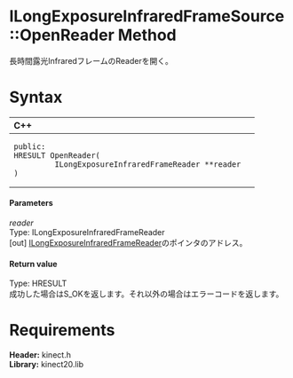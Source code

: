 ILongExposureInfraredFrameSource::OpenReader Method  
===================================================  

長時間露光InfraredフレームのReaderを開く。 <span id="syntaxSection"></span>

Syntax  
======  

<table>
<colgroup>
<col width="100%" />
</colgroup>
<thead>
<tr class="header">
<th align="left">C++</th>
</tr>
</thead>
<tbody>
<tr class="odd">
<td align="left"><pre><code>public:  
HRESULT OpenReader(  
         ILongExposureInfraredFrameReader **reader  
)</code></pre></td>
</tr>
</tbody>
</table>

<span id="ID4EG"></span>
#### Parameters  

*reader*    
Type: ILongExposureInfraredFrameReader  
[out] [ILongExposureInfraredFrameReader](../../ILongExposureInfraredFrameReader.md)のポインタのアドレス。  

<span id="ID4EP"></span>
#### Return value  

Type: HRESULT  
成功した場合はS\_OKを返します。それ以外の場合はエラーコードを返します。  

<span id="requirements"></span>

Requirements  
============  

**Header:** kinect.h  
**Library:** kinect20.lib  



<!--Please do not edit the data in the comment block below.-->
<!--
TOCTitle : OpenReader Method
RLTitle : ILongExposureInfraredFrameSource::OpenReader Method
KeywordK : OpenReader method
KeywordK : ILongExposureInfraredFrameSource::OpenReader method
KeywordF : ILongExposureInfraredFrameSource::OpenReader
KeywordF : OpenReader
KeywordF : Microsoft.Kinect.kinect.ILongExposureInfraredFrameSource.OpenReader(ILongExposureInfraredFrameReader@)
KeywordA : M:Microsoft.Kinect.kinect.ILongExposureInfraredFrameSource.OpenReader(ILongExposureInfraredFrameReader@)
AssetID : M:Microsoft.Kinect.kinect.ILongExposureInfraredFrameSource.OpenReader(ILongExposureInfraredFrameReader@)
Locale : en-us
CommunityContent : 1
APIType : Managed
APILocation : 
APIName : Microsoft.Kinect.kinect.ILongExposureInfraredFrameSource::OpenReader
TargetOS : Windows
TopicType : kbSyntax
DevLang : C++
DocSet : K4Wv2
ProjType : K4Wv2Proj
Technology : Kinect for Windows
Product : Kinect for Windows SDK v2
productversion : 20
-->

